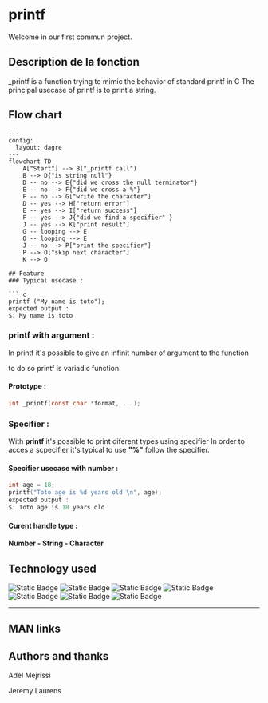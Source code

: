 # printf

Welcome in our first commun project. 

## Description de la fonction

_printf is a function trying to mimic the behavior of standard printf in C
The principal usecase of printf is to print a string.

## Flow chart

```Mermaid
---
config:
  layout: dagre
---
flowchart TD
    A["Start"] --> B("_printf call")
    B --> D{"is string null"}
    D -- no --> E{"did we cross the null terminator"}
    E -- no --> F{"did we cross a %"}
    F -- no --> G["write the character"]
    D -- yes --> H["return error"]
    E -- yes --> I["return success"]
    F -- yes --> J{"did we find a specifier" }
    J -- yes --> K["print result"]
    G -- looping --> E
    O -- looping --> E
    J -- no --> P["print the specifier"]
    P --> O["skip next character"]
    K --> O
```
```
## Feature
### Typical usecase : 

``` c
printf ("My name is toto");
expected output : 
$: My name is toto
```

### printf with argument :
In printf it's possible to give an infinit number of argument to the function 

to do so printf is variadic function.

#### Prototype :
```c
int _printf(const char *format, ...);
```
### Specifier :
With **printf** it's possible to print diferent types using specifier 
In order to acces a scpecifier it's typical to use **"%"** follow the specifier.
#### Specifier usecase with number :
``` c
int age = 18;
printf("Toto age is %d years old \n", age);
expected output :
$: Toto age is 18 years old
```

#### Curent handle type : 

**Number - String - Character**

## 

## Technology used
![Static Badge](https://img.shields.io/badge/-C-blue?style=plastic&logo=C&logoColor=white&logoSize=big)
![Static Badge](https://img.shields.io/badge/-Vim-green?style=plastic&logo=VIM&logoColor=white&logoSize=big)
![Static Badge](https://img.shields.io/badge/-Github-black?style=plastic&logo=GITHUB&logoColor=white&logoSize=big)
![Static Badge](https://img.shields.io/badge/-Git-red?style=plastic&logo=GIT&logoColor=white&logoSize=big)
![Static Badge](https://img.shields.io/badge/-gcc-yellow?style=plastic&logo=gcc&logoColor=white&logoSize=big)
![Static Badge](https://img.shields.io/badge/-Linux-white?style=plastic&logo=LINUX&logoColor=white&logoSize=big)
![Static Badge](https://img.shields.io/badge/-Makefile-violet?style=plastic&logo=MAKEFILE&logoColor=white&logoSize=big)


------------

## MAN links

## Authors and thanks
Adel Mejrissi

Jeremy Laurens



